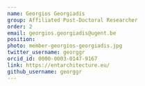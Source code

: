 ```yaml
---
name: Georgios Georgiadis
group: Affiliated Post-Doctoral Researcher
order: 2
email: georgios.georgiadis@ugent.be
position:
photo: member-georgios-georgiadis.jpg
twitter_username: georggr
orcid_id: 0000-0003-0147-9167
link: https://entarchitecture.eu/
github_username: georggr
---
```

